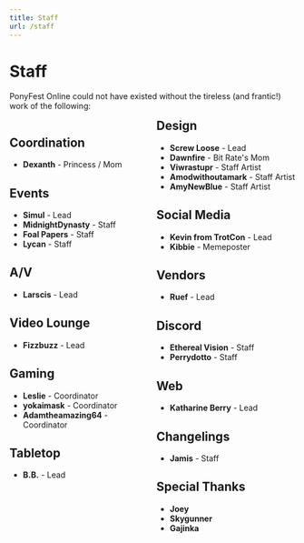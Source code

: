 ```yaml
---
title: Staff
url: /staff
---
```


# Staff

PonyFest Online could not have existed without the tireless (and frantic!) work of the following:

<div style="columns: 2;" class="staff-list">

<div style="break-inside: avoid;">

## Coordination
- **Dexanth** - Princess / Mom

</div>


<div style="break-inside: avoid;">

## Events
- **Simul** - Lead
- **MidnightDynasty** - Staff
- **Foal Papers** - Staff
- **Lycan** - Staff

</div>


<div style="break-inside: avoid;">

## A/V
- **Larscis** - Lead

</div>


<div style="break-inside: avoid;">

## Video Lounge
- **Fizzbuzz** - Lead

</div>


<div style="break-inside: avoid;">

## Gaming
- **Leslie** - Coordinator
- **yokaimask** - Coordinator
- **Adamtheamazing64** - Coordinator

</div>


<div style="break-inside: avoid;">

## Tabletop
- **B.B.** - Lead

</div>


<div style="break-inside: avoid;">

## Design
- **Screw Loose** - Lead
- **Dawnfire** - Bit Rate's Mom
- **Viwrastupr** - Staff Artist
- **Amodwithoutamark** - Staff Artist
- **AmyNewBlue** - Staff Artist

</div>


<div style="break-inside: avoid;">

## Social Media
- **Kevin from TrotCon** - Lead
- **Kibbie** - Memeposter

</div>


<div style="break-inside: avoid;">

## Vendors
- **Ruef** - Lead

</div>


<div style="break-inside: avoid;">

## Discord
- **Ethereal Vision** - Staff
- **Perrydotto** - Staff

</div>


<div style="break-inside: avoid;">

## Web
- **Katharine Berry** - Lead

</div>


<div style="break-inside: avoid;">

## Changelings
- **Jamis** - Staff

</div>


<div style="break-inside: avoid;">

## Special Thanks
- **Joey**
- **Skygunner**
- **Gajinka**

</div>
</div>